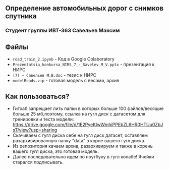 ## Определение автомобильных дорог с снимков спутника
### Студент группы ИВТ-363 Савельев Максим

## Файлы
- `road_train_2.ipynb` - Код в Google Colaboratory
- `Prezentatsia_konkursa_NIRS_7_-_Savelev_M_V.pptx` - презентация к НИРС
- `(7) – Савельев М.В.doc` - тезис к НИРС
- `modelRoads.zip` - готовая модель с весами, архив

## Как пользоваться?

- Гитхаб запрещает лить папки в которых больше 100 файлов/весящие больше 25 мб,поэтому, cсылка на гугл диск с датасетом для тренировки и теста модели: https://drive.google.com/file/d/1E2PyeKlwWmhiPPEbZL6HR0HTUu0ZbJsT/view?usp=sharing
- Скачиваем с гугл диска себе на гугл диск датасет, оставляем разархивированную папку "data" в корне вашего гугл диска.
- Из репозитория качаем архив, разархивируем и также в корень вашего гугл диска, это готовая модель.
- Далее последовательно идем по ноутбуку в гугл колабе! Ячейки старался подписывать.
